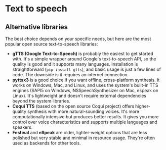 # Text to speech

## Alternative libraries

The best choice depends on your specific needs, but here are the most popular open source text-to-speech libraries:

- **gTTS (Google Text-to-Speech)** is probably the easiest to get started with. It's a simple wrapper around Google's text-to-speech API, so the quality is good and it supports many languages. Installation is straightforward (`pip install gtts`), and basic usage is just a few lines of code. The downside is it requires an internet connection.
- **pyttsx3** is a good choice if you want offline, cross-platform synthesis. It works on Windows, Mac, and Linux, and uses the system's built-in TTS engines (SAPI5 on Windows, NSSpeechSynthesizer on Mac, espeak on Linux). It's lightweight and doesn't require external dependencies beyond the system libraries.
- **Coqui TTS** (based on the open source Coqui project) offers higher-quality synthesis with more natural-sounding voices. It's more computationally intensive but produces better results. It gives you more control over voice characteristics and supports multiple languages and speakers.
- **Festival** and **eSpeak** are older, lighter-weight options that are less polished but very stable and minimal in resource usage. They're often used as backends for other tools.
